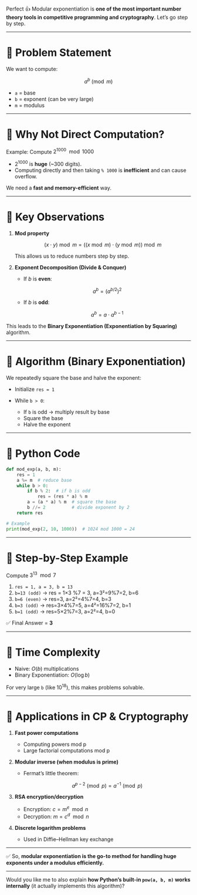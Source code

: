 Perfect 👍 Modular exponentiation is **one of the most important number theory tools in competitive programming and cryptography**. Let’s go step by step.

---

# 🔹 Problem Statement

We want to compute:

$$
a^b \pmod{m}
$$

* `a` = base
* `b` = exponent (can be very large)
* `m` = modulus

---

# 🔹 Why Not Direct Computation?

Example: Compute $2^{1000} \mod 1000$

* $2^{1000}$ is **huge** (\~300 digits).
* Computing directly and then taking `% 1000` is **inefficient** and can cause overflow.

We need a **fast and memory-efficient** way.

---

# 🔹 Key Observations

1. **Mod property**

   $$
   (x \cdot y) \bmod m = ((x \bmod m) \cdot (y \bmod m)) \bmod m
   $$

   This allows us to reduce numbers step by step.

2. **Exponent Decomposition (Divide & Conquer)**

   * If $b$ is **even**:

     $$
     a^b = (a^{b/2})^2
     $$
   * If $b$ is **odd**:

     $$
     a^b = a \cdot a^{b-1}
     $$

This leads to the **Binary Exponentiation (Exponentiation by Squaring)** algorithm.

---

# 🔹 Algorithm (Binary Exponentiation)

We repeatedly square the base and halve the exponent:

* Initialize `res = 1`
* While `b > 0`:

  * If `b` is odd → multiply result by base
  * Square the base
  * Halve the exponent

---

# 🔹 Python Code

```python
def mod_exp(a, b, m):
    res = 1
    a %= m  # reduce base
    while b > 0:
        if b % 2:  # if b is odd
            res = (res * a) % m
        a = (a * a) % m  # square the base
        b //= 2          # divide exponent by 2
    return res

# Example
print(mod_exp(2, 10, 1000))  # 1024 mod 1000 = 24
```

---

# 🔹 Step-by-Step Example

Compute $3^{13} \mod 7$

1. `res = 1, a = 3, b = 13`
2. `b=13 (odd)` → res = 1×3 %7 = 3, a=3²=9%7=2, b=6
3. `b=6 (even)` → res=3, a=2²=4%7=4, b=3
4. `b=3 (odd)` → res=3×4%7=5, a=4²=16%7=2, b=1
5. `b=1 (odd)` → res=5×2%7=3, a=2²=4, b=0

✅ Final Answer = **3**

---

# 🔹 Time Complexity

* Naive: $O(b)$ multiplications
* Binary Exponentiation: $O(\log b)$

For very large `b` (like $10^{18}$), this makes problems solvable.

---

# 🔹 Applications in CP & Cryptography

1. **Fast power computations**

   * Computing powers mod p
   * Large factorial computations mod p

2. **Modular inverse (when modulus is prime)**

   * Fermat’s little theorem:

     $$
     a^{p-2} \pmod{p} = a^{-1} \pmod{p}
     $$

3. **RSA encryption/decryption**

   * Encryption: $c = m^e \mod n$
   * Decryption: $m = c^d \mod n$

4. **Discrete logarithm problems**

   * Used in Diffie–Hellman key exchange

---

✅ So, **modular exponentiation is the go-to method for handling huge exponents under a modulus efficiently.**

---

Would you like me to also explain **how Python’s built-in `pow(a, b, m)` works internally** (it actually implements this algorithm)?
